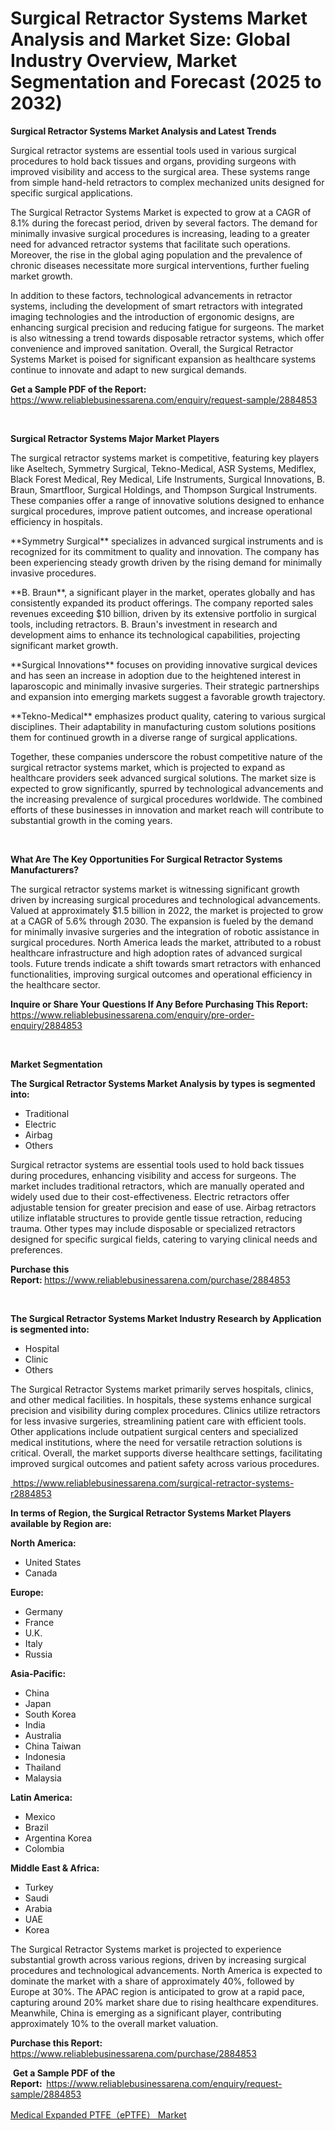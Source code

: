 <p><h1>Surgical Retractor Systems Market Analysis and Market Size: Global Industry Overview, Market Segmentation and Forecast (2025 to 2032)</h1></p><p><strong>Surgical Retractor Systems Market Analysis and Latest Trends</strong></p>
<p><p>Surgical retractor systems are essential tools used in various surgical procedures to hold back tissues and organs, providing surgeons with improved visibility and access to the surgical area. These systems range from simple hand-held retractors to complex mechanized units designed for specific surgical applications. </p><p>The Surgical Retractor Systems Market is expected to grow at a CAGR of 8.1% during the forecast period, driven by several factors. The demand for minimally invasive surgical procedures is increasing, leading to a greater need for advanced retractor systems that facilitate such operations. Moreover, the rise in the global aging population and the prevalence of chronic diseases necessitate more surgical interventions, further fueling market growth. </p><p>In addition to these factors, technological advancements in retractor systems, including the development of smart retractors with integrated imaging technologies and the introduction of ergonomic designs, are enhancing surgical precision and reducing fatigue for surgeons. The market is also witnessing a trend towards disposable retractor systems, which offer convenience and improved sanitation. Overall, the Surgical Retractor Systems Market is poised for significant expansion as healthcare systems continue to innovate and adapt to new surgical demands.</p></p>
<p><strong>Get a Sample PDF of the Report:&nbsp;</strong> <a href="https://www.reliablebusinessarena.com/enquiry/request-sample/2884853?utm_campaign=2195&utm_medium=2&utm_source=Github&utm_content=ia&utm_term=13032025&utm_id=surgical-retractor-systems">https://www.reliablebusinessarena.com/enquiry/request-sample/2884853</a></p>
<p>&nbsp;</p>
<p><strong>Surgical Retractor Systems Major Market Players</strong></p>
<p><p>The surgical retractor systems market is competitive, featuring key players like Aseltech, Symmetry Surgical, Tekno-Medical, ASR Systems, Mediflex, Black Forest Medical, Rey Medical, Life Instruments, Surgical Innovations, B. Braun, Smartfloor, Surgical Holdings, and Thompson Surgical Instruments. These companies offer a range of innovative solutions designed to enhance surgical procedures, improve patient outcomes, and increase operational efficiency in hospitals.</p><p>**Symmetry Surgical** specializes in advanced surgical instruments and is recognized for its commitment to quality and innovation. The company has been experiencing steady growth driven by the rising demand for minimally invasive procedures.</p><p>**B. Braun**, a significant player in the market, operates globally and has consistently expanded its product offerings. The company reported sales revenues exceeding $10 billion, driven by its extensive portfolio in surgical tools, including retractors. B. Braun's investment in research and development aims to enhance its technological capabilities, projecting significant market growth.</p><p>**Surgical Innovations** focuses on providing innovative surgical devices and has seen an increase in adoption due to the heightened interest in laparoscopic and minimally invasive surgeries. Their strategic partnerships and expansion into emerging markets suggest a favorable growth trajectory.</p><p>**Tekno-Medical** emphasizes product quality, catering to various surgical disciplines. Their adaptability in manufacturing custom solutions positions them for continued growth in a diverse range of surgical applications.</p><p>Together, these companies underscore the robust competitive nature of the surgical retractor systems market, which is projected to expand as healthcare providers seek advanced surgical solutions. The market size is expected to grow significantly, spurred by technological advancements and the increasing prevalence of surgical procedures worldwide. The combined efforts of these businesses in innovation and market reach will contribute to substantial growth in the coming years.</p></p>
<p>&nbsp;</p>
<p><strong>What Are The Key Opportunities For Surgical Retractor Systems Manufacturers?</strong></p>
<p><p>The surgical retractor systems market is witnessing significant growth driven by increasing surgical procedures and technological advancements. Valued at approximately $1.5 billion in 2022, the market is projected to grow at a CAGR of 5.6% through 2030. The expansion is fueled by the demand for minimally invasive surgeries and the integration of robotic assistance in surgical procedures. North America leads the market, attributed to a robust healthcare infrastructure and high adoption rates of advanced surgical tools. Future trends indicate a shift towards smart retractors with enhanced functionalities, improving surgical outcomes and operational efficiency in the healthcare sector.</p></p>
<p><strong>Inquire or Share Your Questions If Any Before Purchasing This Report:</strong> <a href="https://www.reliablebusinessarena.com/enquiry/pre-order-enquiry/2884853?utm_campaign=2195&utm_medium=2&utm_source=Github&utm_content=ia&utm_term=13032025&utm_id=surgical-retractor-systems">https://www.reliablebusinessarena.com/enquiry/pre-order-enquiry/2884853</a></p>
<p>&nbsp;</p>
<p><strong>Market Segmentation</strong></p>
<p><strong>The Surgical Retractor Systems Market Analysis by types is segmented into:</strong></p>
<p><ul><li> Traditional</li><li>Electric</li><li>Airbag</li><li>Others </li></ul></p>
<p><p>Surgical retractor systems are essential tools used to hold back tissues during procedures, enhancing visibility and access for surgeons. The market includes traditional retractors, which are manually operated and widely used due to their cost-effectiveness. Electric retractors offer adjustable tension for greater precision and ease of use. Airbag retractors utilize inflatable structures to provide gentle tissue retraction, reducing trauma. Other types may include disposable or specialized retractors designed for specific surgical fields, catering to varying clinical needs and preferences.</p></p>
<p><strong>Purchase this Report:&nbsp;</strong><a href="https://www.reliablebusinessarena.com/purchase/2884853?utm_campaign=2195&utm_medium=2&utm_source=Github&utm_content=ia&utm_term=13032025&utm_id=surgical-retractor-systems">https://www.reliablebusinessarena.com/purchase/2884853</a></p>
<p>&nbsp;</p>
<p><strong>The Surgical Retractor Systems Market Industry Research by Application is segmented into:</strong></p>
<p><ul><li> Hospital</li><li>Clinic</li><li>Others </li></ul></p>
<p><p>The Surgical Retractor Systems market primarily serves hospitals, clinics, and other medical facilities. In hospitals, these systems enhance surgical precision and visibility during complex procedures. Clinics utilize retractors for less invasive surgeries, streamlining patient care with efficient tools. Other applications include outpatient surgical centers and specialized medical institutions, where the need for versatile retraction solutions is critical. Overall, the market supports diverse healthcare settings, facilitating improved surgical outcomes and patient safety across various procedures.</p></p>
<p><a href="https://www.reliablebusinessarena.com/surgical-retractor-systems-r2884853?utm_campaign=2195&utm_medium=2&utm_source=Github&utm_content=ia&utm_term=13032025&utm_id=surgical-retractor-systems">&nbsp;https://www.reliablebusinessarena.com/surgical-retractor-systems-r2884853</a></p>
<p><strong>In terms of Region, the Surgical Retractor Systems Market Players available by Region are:</strong></p>
<p>
    <p> <strong> North America: </strong>
        <ul>
            <li>United States</li>
            <li>Canada</li>
        </ul>
        </p> 
    <p> <strong> Europe: </strong>
        <ul>
            <li>Germany</li>
            <li>France</li>
            <li>U.K.</li>
            <li>Italy</li>
            <li>Russia</li>
        </ul>
        </p> 
    <p> <strong> Asia-Pacific: </strong>
        <ul>
            <li>China</li>
            <li>Japan</li>
            <li>South Korea</li>
            <li>India</li>
            <li>Australia</li>
            <li>China Taiwan</li>
            <li>Indonesia</li>
            <li>Thailand</li>
            <li>Malaysia</li>
        </ul>
        </p> 
    <p> <strong> Latin America: </strong>
        <ul>
            <li>Mexico</li>
            <li>Brazil</li>
            <li>Argentina Korea</li>
            <li>Colombia</li>
        </ul>
        </p> 
    <p> <strong> Middle East & Africa: </strong>
        <ul>
            <li>Turkey</li>
            <li>Saudi</li>
            <li>Arabia</li>
            <li>UAE</li>
            <li>Korea</li>
        </ul>
    </p>
    </p>
<p><p>The Surgical Retractor Systems market is projected to experience substantial growth across various regions, driven by increasing surgical procedures and technological advancements. North America is expected to dominate the market with a share of approximately 40%, followed by Europe at 30%. The APAC region is anticipated to grow at a rapid pace, capturing around 20% market share due to rising healthcare expenditures. Meanwhile, China is emerging as a significant player, contributing approximately 10% to the overall market valuation.</p></p>
<p><strong>Purchase this Report: </strong><a href="https://www.reliablebusinessarena.com/purchase/2884853?utm_campaign=2195&utm_medium=2&utm_source=Github&utm_content=ia&utm_term=13032025&utm_id=surgical-retractor-systems">https://www.reliablebusinessarena.com/purchase/2884853</a></p>
<p>&nbsp;<strong>Get a Sample PDF of the Report:&nbsp;&nbsp;</strong><a href="https://www.reliablebusinessarena.com/enquiry/request-sample/2884853?utm_campaign=2195&utm_medium=2&utm_source=Github&utm_content=ia&utm_term=13032025&utm_id=surgical-retractor-systems">https://www.reliablebusinessarena.com/enquiry/request-sample/2884853</a></p>
<p><strong></strong></p>
<p><p><a href="https://github.com/JakirUddin511/Market-Research-Report-List-2/blob/main/medical-expanded-ptfeeptfe-market.md?utm_campaign=2195&utm_medium=2&utm_source=Github&utm_content=ia&utm_term=13032025&utm_id=surgical-retractor-systems">Medical Expanded PTFE（ePTFE） Market</a></p></p>